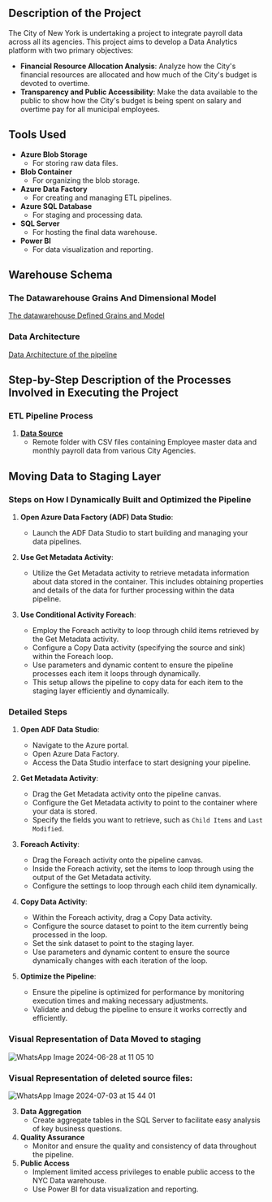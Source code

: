 ## Description of the Project

The City of New York is undertaking a project to integrate payroll data across all its agencies. This project aims to develop a Data Analytics platform with two primary objectives:
- **Financial Resource Allocation Analysis**: Analyze how the City's financial resources are allocated and how much of the City's budget is devoted to overtime.
- **Transparency and Public Accessibility**: Make the data available to the public to show how the City's budget is being spent on salary and overtime pay for all municipal employees.

## Tools Used

- **Azure Blob Storage**
  - For storing raw data files.
- **Blob Container**
  - For organizing the blob storage.
- **Azure Data Factory**
  - For creating and managing ETL pipelines.
- **Azure SQL Database**
  - For staging and processing data.
- **SQL Server**
  - For hosting the final data warehouse.
- **Power BI**
  - For data visualization and reporting.

## Warehouse Schema

### The Datawarehouse Grains And Dimensional Model
[The datawarehouse Defined Grains and Model](https://github.com/GadAugust/NYC-Payroll-Data-Integration/blob/main/NYCDataModel.drawio.pdf)

### Data Architecture
[Data Architecture of the pipeline](NYCDataArchitecture.pdf)

## Step-by-Step Description of the Processes Involved in Executing the Project

### ETL Pipeline Process

1. **[Data Source](NYC_Data_Set.zip)**
   - Remote folder with CSV files containing Employee master data and monthly payroll data from various City Agencies.
    

## Moving Data to Staging Layer

### Steps on How I Dynamically Built and Optimized the Pipeline

1. **Open Azure Data Factory (ADF) Data Studio**:
   - Launch the ADF Data Studio to start building and managing your data pipelines.

2. **Use Get Metadata Activity**:
   - Utilize the Get Metadata activity to retrieve metadata information about data stored in the container. This includes obtaining properties and details of the data for further processing within the data pipeline.

3. **Use Conditional Activity Foreach**:
   - Employ the Foreach activity to loop through child items retrieved by the Get Metadata activity.
   - Configure a Copy Data activity (specifying the source and sink) within the Foreach loop.
   - Use parameters and dynamic content to ensure the pipeline processes each item it loops through dynamically.
   - This setup allows the pipeline to copy data for each item to the staging layer efficiently and dynamically.

### Detailed Steps

1. **Open ADF Data Studio**:
   - Navigate to the Azure portal.
   - Open Azure Data Factory.
   - Access the Data Studio interface to start designing your pipeline.

2. **Get Metadata Activity**:
   - Drag the Get Metadata activity onto the pipeline canvas.
   - Configure the Get Metadata activity to point to the container where your data is stored.
   - Specify the fields you want to retrieve, such as `Child Items` and `Last Modified`.

3. **Foreach Activity**:
   - Drag the Foreach activity onto the pipeline canvas.
   - Inside the Foreach activity, set the items to loop through using the output of the Get Metadata activity.
   - Configure the settings to loop through each child item dynamically.

4. **Copy Data Activity**:
   - Within the Foreach activity, drag a Copy Data activity.
   - Configure the source dataset to point to the item currently being processed in the loop.
   - Set the sink dataset to point to the staging layer.
   - Use parameters and dynamic content to ensure the source dynamically changes with each iteration of the loop.

5. **Optimize the Pipeline**:
   - Ensure the pipeline is optimized for performance by monitoring execution times and making necessary adjustments.
   - Validate and debug the pipeline to ensure it works correctly and efficiently.

### Visual Representation of Data Moved to staging
![WhatsApp Image 2024-06-28 at 11 05 10](https://github.com/GadAugust/NYC-Payroll-Data-Integration-Pipeline/assets/81167692/57640b24-8fdd-4f69-809f-9ba926931eaf)


### Visual Representation of deleted source files:
![WhatsApp Image 2024-07-03 at 15 44 01](https://github.com/GadAugust/NYC-Payroll-Data-Integration-Pipeline/assets/81167692/32780b7e-ec8f-4495-99cc-5bf464a3633a)


3. **Data Aggregation**
   - Create aggregate tables in the SQL Server to facilitate easy analysis of key business questions.
4. **Quality Assurance**
   - Monitor and ensure the quality and consistency of data throughout the pipeline.
5. **Public Access**
   - Implement limited access privileges to enable public access to the NYC Data warehouse.
   - Use Power BI for data visualization and reporting.
